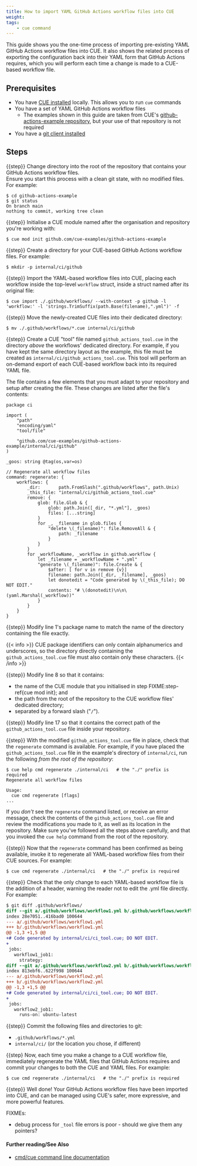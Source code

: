 ```yaml
---
title: How to import YAML GitHub Actions workflow files into CUE
weight:
tags:
    - cue command
---
```


This guide shows you the one-time process of importing pre-existing YAML GitHub
Actions workflow files into CUE. It also shows the related process of exporting
the configuration back into their YAML form that GitHub Actions requires, which
you will perform each time a change is made to a CUE-based workflow file.

## Prerequisites

- You have [CUE installed](https://cuelang.org/docs/install/) locally. This
  allows you to run `cue` commands
- You have a set of YAML GitHub Actions workflow files
  - The examples shown in this guide are taken from CUE's
    [github-actions-example repository](https://github.com/cue-examples/github-actions-example/tree/main/.github/workflows),
    but your use of that repository is not required
- You have a [git client installed](https://git-scm.com/downloads)

## Steps

{{step}}
Change directory into the root of the repository that contains your GitHub
Actions workflow files.\
Ensure you start this process with a clean git state, with no modified files.
For example:

```console
$ cd github-actions-example
$ git status
On branch main
nothing to commit, working tree clean
```

{{step}}
Initialise a CUE module named after the organisation and repository you're
working with:

```console
$ cue mod init github.com/cue-examples/github-actions-example
```

{{step}}
Create a directory for your CUE-based GitHub Actions workflow files. For
example:

```console
$ mkdir -p internal/ci/github
```

{{step}}
Import the YAML-based workflow files into CUE, placing each workflow inside the
top-level `workflow` struct, inside a struct named after its original file:

```console
$ cue import ./.github/workflows/ --with-context -p github -l 'workflow:' -l 'strings.TrimSuffix(path.Base(filename),".yml")' -f
```

{{step}}
Move the newly-created CUE files into their dedicated directory:

```console
$ mv ./.github/workflows/*.cue internal/ci/github
```

{{step}}
Create a CUE "tool" file named `github_actions_tool.cue` in the directory
*above* the workflows' dedicated directory. For example, if you have kept the
same directory layout as the example, this file must be created as
`internal/ci/github_actions_tool.cue`. This tool will perform an on-demand
export of each CUE-based workflow back into its required YAML file.

The file contains a few elements that you must adapt to your repository and
setup after creating the file. These changes are listed after the file's
contents:

```text {title="internal/ci/github_actions_tool.cue", linenos=table}
package ci

import (
	"path"
	"encoding/yaml"
	"tool/file"

	"github.com/cue-examples/github-actions-example/internal/ci/github"
)

_goos: string @tag(os,var=os)

// Regenerate all workflow files
command: regenerate: {
	workflows: {
		_dir:       path.FromSlash(".github/workflows", path.Unix)
		_this_file: "internal/ci/github_actions_tool.cue"
		remove: {
			glob: file.Glob & {
				glob: path.Join([_dir, "*.yml"], _goos)
				files: [...string]
			}
			for _, _filename in glob.files {
				"delete \(_filename)": file.RemoveAll & {
					path: _filename
				}
			}
		}
		for _workflowName, _workflow in github.workflow {
			let _filename = _workflowName + ".yml"
			"generate \(_filename)": file.Create & {
				$after: [ for v in remove {v}]
				filename: path.Join([_dir, _filename], _goos)
				let donotedit = "Code generated by \(_this_file); DO NOT EDIT."
				contents: "# \(donotedit)\n\n\(yaml.Marshal(_workflow))"
			}
		}
	}
}
```

{{step}}
Modify line 1's package name to match the name of the directory containing the
file exactly.

{{< info >}}
CUE package identifiers can only contain alphanumerics and underscores, so the
directory directly containing the `github_actions_tool.cue` file must also
contain only these characters.
{{< /info >}}

{{step}}
Modify line 8 so that it contains:
- the name of the CUE module that you initialised in step FIXME:step-ref{cue
  mod init}; and
- the path from the root of the repository to the CUE workflow files' dedicated
  directory;
- separated by a forward slash ("`/`").

{{step}}
Modify line 17 so that it contains the correct path of the
`github_actions_tool.cue` file inside your repository.

{{step}}
With the modified `github_actions_tool.cue` file in place, check that the
`regenerate` command is available. For example, if you have placed the
`github_actions_tool.cue` file in the example's directory of `internal/ci`, run
the following *from the root of the repository*:

```
$ cue help cmd regenerate ./internal/ci   # the "./" prefix is required
Regenerate all workflow files

Usage:
  cue cmd regenerate [flags]
...
```

If you *don't* see the `regenerate` command listed, or receive an error
message, check the contents of the `github_actions_tool.cue` file and review
the modifications you made to it, as well as its location in the repository.
Make sure you've followed all the steps above carefully, and that you invoked
the `cue help` command from the root of the repository.

{{step}}
Now that the `regenerate` command has been confirmed as being available, invoke
it to regenerate all YAML-based workflow files from their CUE sources. For
example:

```console
$ cue cmd regenerate ./internal/ci   # the "./" prefix is required
```

{{step}}
Check that the only change to each YAML-based workflow file is the addition of
a header, warning the reader not to edit the .yml file directly. For example:

```diff
$ git diff .github/workflows/
diff --git a/.github/workflows/workflow1.yml b/.github/workflows/workflow1.yml
index 28e7051..416bad0 100644
--- a/.github/workflows/workflow1.yml
+++ b/.github/workflows/workflow1.yml
@@ -1,3 +1,5 @@
+# Code generated by internal/ci/ci_tool.cue; DO NOT EDIT.
+
 jobs:
   workflow1_job1:
     strategy:
diff --git a/.github/workflows/workflow2.yml b/.github/workflows/workflow2.yml
index 813ebf6..622f998 100644
--- a/.github/workflows/workflow2.yml
+++ b/.github/workflows/workflow2.yml
@@ -1,3 +1,5 @@
+# Code generated by internal/ci/ci_tool.cue; DO NOT EDIT.
+
 jobs:
   workflow2_job1:
     runs-on: ubuntu-latest
```

{{step}}
Commit the following files and directories to git:
- `.github/workflows/*.yml`
- `internal/ci/` (or the location you chose, if different)

{{step}
Now, each time you make a change to a CUE workflow file, immediately regenerate
the YAML files that GitHub Actions requires and commit your changes to both the
CUE and YAML files. For example:

```console
$ cue cmd regenerate ./internal/ci   # the "./" prefix is required
```

{{step}} Well done! Your GitHub Actions workflow files have been imported into
CUE, and can be managed using CUE's safer, more expressive, and more powerful
features.

FIXMEs:

- debug process for `_tool` file errors is poor - should we give them any pointers?

#### Further reading/See Also

- [cmd/cue command line documentation](https://cue.googlesource.com/cue/+/refs/tags/v0.2.0/doc/cmd/cue.md)
